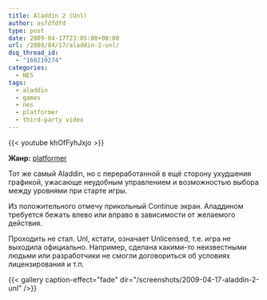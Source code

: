 ```yaml
---
title: Aladdin 2 (Unl)
author: asfdfdfd
type: post
date: 2009-04-17T23:05:00+00:00
url: /2009/04/17/aladdin-2-unl/
dsq_thread_id:
  - "160219274"
categories:
  - NES
tags:
  - aladdin
  - games
  - nes
  - platformer
  - third-party video
---
```

{{< youtube khOfFyhJxjo >}}

**Жанр:** [platformer][1] 

Тот же самый Aladdin, но с переработанной в ещё сторону ухудшения графикой, ужасающе неудобным управлением и возможностью выбора между уровнями при старте игры.

Из положительного отмечу прикольный Continue экран. Аладдином требуется бежать влево или вправо в зависимости от желаемого действия.

Проходить не стал. Unl, кстати, означает Unlicensed, т.е. игра не выходила официально. Например, сделана какими-то неизвестными людьми или разработчики не смогли договориться об условиях лицензирования и т.п.

<!--more-->

{{< gallery caption-effect="fade" dir="/screenshots/2009-04-17-aladdin-2-unl" />}}

 [1]: http://en.wikipedia.org/wiki/Platform_game